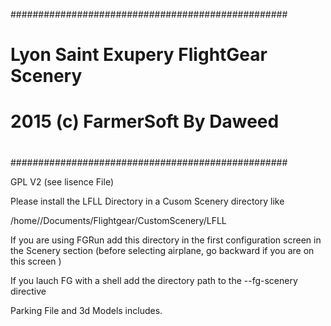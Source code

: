 ##################################################
# Lyon Saint Exupery FlightGear Scenery
#
# 2015 (c) FarmerSoft By Daweed
#
##################################################

GPL V2 (see lisence File)

Please install the LFLL Directory in a Cusom Scenery directory like

/home/<username>/Documents/Flightgear/CustomScenery/LFLL

If you are using FGRun add this directory in the first configuration screen in the Scenery section (before selecting airplane, go backward if you are on this screen )

If you lauch FG with a shell add the directory path to the --fg-scenery directive

Parking File and 3d Models includes.
